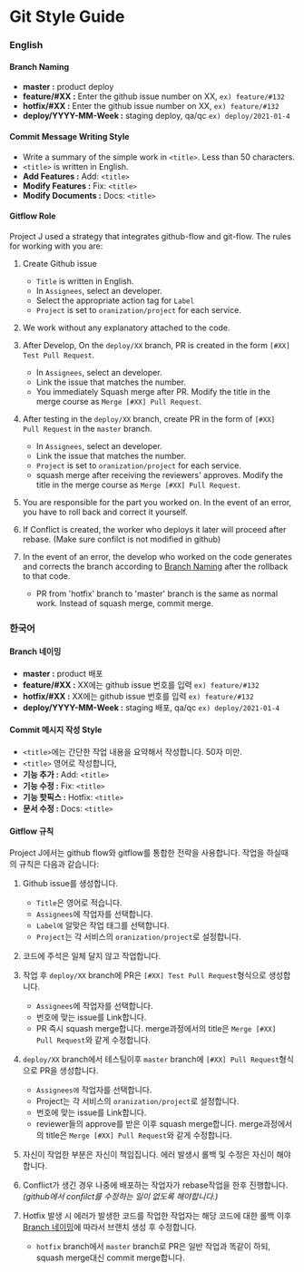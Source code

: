 # Git Style Guide

### English

#### Branch Naming

- **master :** product deploy
- **feature/#XX :** Enter the github issue number on XX, `ex) feature/#132`
- **hotfix/#XX :** Enter the github issue number on XX, `ex) feature/#132`
- **deploy/YYYY-MM-Week :** staging deploy, qa/qc `ex) deploy/2021-01-4`

#### Commit Message Writing Style

- Write a summary of the simple work in `<title>`. Less than 50 characters.
- `<title>` is written in English.
- **Add Features :** Add: `<title>`
- **Modify Features :** Fix: `<title>`
- **Modify Documents :** Docs: `<title>`

#### Gitflow Role

Project J used a strategy that integrates github-flow and git-flow.
The rules for working with you are:

1. Create Github issue

   - `Title` is written in English.
   - In `Assignees`, select an developer.
   - Select the appropriate action tag for `Label`
   - `Project` is set to `oranization/project` for each service.

2. We work without any explanatory attached to the code.
3. After Develop, On the `deploy/XX` branch, PR is created in the form `[#XX] Test Pull Request`.

   - In `Assignees`, select an developer.
   - Link the issue that matches the number.
   - You immediately Squash merge after PR. Modify the title in the merge course as `Merge [#XX] Pull Request`.

4. After testing in the `deploy/XX` branch, create PR in the form of `[#XX] Pull Request` in the `master` branch.

   - In `Assignees`, select an developer.
   - Link the issue that matches the number.
   - `Project` is set to `oranization/project` for each service.
   - squash merge after receiving the reviewers' approves. Modify the title in the merge course as `Merge [#XX] Pull Request`.

5. You are responsible for the part you worked on. In the event of an error, you have to roll back and correct it yourself.
6. If Conflict is created, the worker who deploys it later will proceed after rebase. (Make sure confilct is not modified in github)
7. In the event of an error, the develop who worked on the code generates and corrects the branch according to [Branch Naming](#Branch-Naming) after the rollback to that code.
   - PR from 'hotfix' branch to 'master' branch is the same as normal work. Instead of squash merge, commit merge.

### 한국어

#### Branch 네이밍

- **master :** product 배포
- **feature/#XX :** XX에는 github issue 번호를 입력 `ex) feature/#132`
- **hotfix/#XX :** XX에는 github issue 번호를 입력 `ex) feature/#132`
- **deploy/YYYY-MM-Week :** staging 배포, qa/qc `ex) deploy/2021-01-4`

#### Commit 메시지 작성 Style

- `<title>`에는 간단한 작업 내용을 요약해서 작성합니다. 50자 미만.
- `<title>` 영어로 작성합니다,
- **기능 추가 :** Add: `<title>`
- **기능 수정 :** Fix: `<title>`
- **기능 핫픽스 :** Hotfix: `<title>`
- **문서 수정 :** Docs: `<title>`

#### Gitflow 규칙

Project J에서는 github flow와 gitflow를 통합한 전략을 사용합니다.
작업을 하실때의 규칙은 다음과 같습니다:

1. Github issue를 생성합니다.
   - `Title`은 영어로 적습니다.
   - `Assignees`에 작업자를 선택합니다.
   - `Label에` 알맞은 작업 태그를 선택합니다.
   - `Project`는 각 서비스의 `oranization/project`로 설정합니다.
2. 코드에 주석은 일체 달지 않고 작업합니다.
3. 작업 후 `deploy/XX` branch에 PR은 `[#XX] Test Pull Request`형식으로 생성합니다.

   - `Assignees`에 작업자를 선택합니다.
   - 번호에 맞는 issue를 Link합니다.
   - PR 즉시 squash merge합니다. merge과정에서의 title은 `Merge [#XX] Pull Request`와 같게 수정합니다.

4. `deploy/XX` branch에서 테스팅이후 `master` branch에 `[#XX] Pull Request`형식으로 PR을 생성합니다.

   - `Assignees에` 작업자를 선택합니다.
   - Project는 각 서비스의 `oranization/project`로 설정합니다.
   - 번호에 맞는 issue를 Link합니다.
   - reviewer들의 approve를 받은 이후 squash merge합니다. merge과정에서의 title은 `Merge [#XX] Pull Request`와 같게 수정합니다.

5. 자신이 작업한 부분은 자신이 책임집니다. 에러 발생시 롤백 및 수정은 자신이 해야합니다.
6. Conflict가 생긴 경우 나중에 배포하는 작업자가 rebase작업을 한후 진행합니다. _(github에서 confilct를 수정하는 일이 없도록 해야합니다.)_
7. Hotfix 발생 시 에러가 발생한 코드를 작업한 작업자는 해당 코드에 대한 롤백 이후 [Branch 네이밍](#Branch-네이밍)에 따라서 브랜치 생성 후 수정합니다.
   - `hotfix` branch에서 `master` branch로 PR은 일반 작업과 똑같이 하되, squash merge대신 commit merge합니다.

